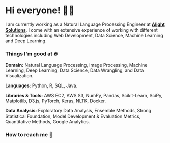# Hi everyone! 👋🏻 

I am currently working as a Natural Language Processing Engineer at [**Alight Solutions**](https://www.alight.com/). I come with an extensive experience of working with different technologies including Web Development, Data Science, Machine Learning and Deep Learning.



### Things I'm good at :fire:

**Domain:** Natural Language Processing, Image Processing, Machine Learning, Deep Learning, Data Science, Data Wrangling, and Data Visualization.

**Languages:**  Python, R, SQL, Java.


**Libraries & Tools:** AWS EC2, AWS S3, NumPy, Pandas, Scikit-Learn, SciPy, Matplotlib, D3.js, PyTorch, Keras, NLTK, Docker.

**Data Analysis:** Exploratory Data Analysis, Ensemble Methods, Strong Statistical Foundation, Model Development & Evaluation Metrics, Quantitative Methods, Google Analytics.

### How to reach me 📱
